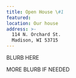 ```yaml
---
title: Open House \#1
featured:
location: Our house
address: >-
  114 N. Orchard St.
  Madison, WI 53715
---
```


BLURB HERE
<!-- More -->
MORE BLURB IF NEEDED
